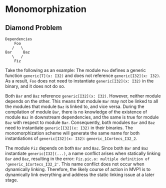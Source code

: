 # Monomorphization

## Diamond Problem

```
Dependencies
    Foo
   /   \
Bar     Baz
   \   /
    Fiz
```

Take the following as an example: The module `Foo` defines a generic function `generic[T](x: I32)` and does not reference `generic[I32](x: I32)`. As a result, `Foo` does not need to instantiate `generic[I32](x: I32)` in the binary, and it does not do so.

Both `Bar` and `Baz` reference `generic[I32](x: I32)`. However, neither module depends on the other. This means that module `Bar` may not be linked to all the modules that module `Baz` is linked to, and vice versa. During the compilation of module `Bar`, there is no knowledge of the existence of module `Baz` in downstream dependencies, and the same is true for module `Baz` with respect to module `Bar`. Consequently, both modules `Bar` and `Baz` need to instantiate `generic[I32](x: I32)` in their binaries. The monomorphization scheme will generate the same name for both instantiations of `generic[I32](x: I32)`: `generic_1Cortecs_I32_2`.

The module `Fiz` depends on both `Bar` and `Baz`. Since both `Bar` and `Baz` instantiate `generic[I32](...)`, a name conflict arises when statically linking `Bar` and `Baz`, resulting in the error: `Fiz.pic.o: multiple definition of 'generic_1Cortecs_I32_2'`. This name conflict does not occur when dynamically linking. Therefore, the likely course of action in MVP1 is to dynamically link everything and address the static linking issue at a later stage.

